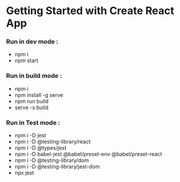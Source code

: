 # Getting Started with Create React App

### Run in dev mode :

- npm i
- npm start

###  Run in build mode : 

- npm i
- npm install -g serve
- npm run build
- serve -s build

###  Run in Test mode : 

- npm i -D jest
- npm i -D @testing-library/react
- npm i -D @types/jest
- npm i -D babel-jest @babel/preset-env @babel/preset-react
- npm i -D @testing-library/dom
- npm i -D @testing-library/jest-dom
- npx jest